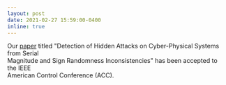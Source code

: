 ```yaml
---
layout: post
date: 2021-02-27 15:59:00-0400
inline: true
---
```


Our <a href="https://arxiv.org/pdf/2104.15097.pdf" target="_blank" rel="noopener noreferrer">paper</a> titled "Detection of Hidden Attacks on Cyber-Physical Systems from Serial <br>
Magnitude and Sign Randomness Inconsistencies" has been accepted to the IEEE <br>
American Control Conference (ACC).
